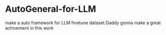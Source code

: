 # AutoGeneral-for-LLM
make a auto framework for LLM finetune dataset
Daddy gonna make a great achivement in this work
